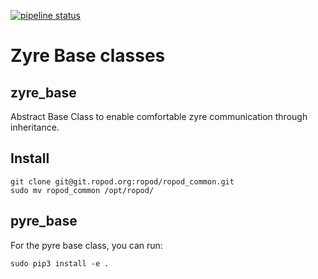 [![pipeline status](https://git.ropod.org/ropod/zyre_base/badges/master/pipeline.svg)](https://git.ropod.org/ropod/zyre_base/commits/master)

# Zyre Base classes

## zyre_base
Abstract Base Class to enable comfortable zyre communication through inheritance.

## Install
```
git clone git@git.ropod.org:ropod/ropod_common.git
sudo mv ropod_common /opt/ropod/
```

## pyre_base
For the pyre base class, you can run:

```
sudo pip3 install -e .
```
